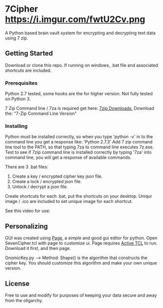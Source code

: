 # 7Cipher https://i.imgur.com/fwtU2Cv.png
A Python based brain vault system for encrypting and decrypting text data using 7 zip.

## Getting Started
Download or clone this repo.  If running on windows, .bat file and associated shortcuts are included.

### Prerequisites

Python 2.7 tested, some hooks are the for higher version.  Not fully tested on Python 3.

7 Zip Command line / 7za is required get here: [7zip Downloads.](https://www.7-zip.org/download.html)
Download the: "7-Zip Command Line Version"

### Installing
Python must be installed correctly, so when you type 'python -v' in to the command line you get a response like: 'Python 2.7.3'
Add 7 zip command line tool to the PATH, so that typing 7za to command line executes 7z.exe.
Test to see if 7zip command line is installed correctly by typing '7za' into command line, you will get a response of available commands.

There are 3 .bat files:
  1. Create a key / encrypted cipher key json file.
  2. Create a lock / encrypted json file.
  3. Unlock / decrypt a json file.
  
  Create shortcuts for each .bat, put the shortcuts on your desktop.  Uniqur image / .ico are included to set unique image for each shortcut.

See this video for use:

## Personalizing
GUI was created using [Page](https://sourceforge.net/projects/page/), a simple and good gui editor for python. Open SevenCipher.tcl with page to customize ui.
Page requires [Active TCL](https://www.activestate.com/products/activetcl/) to run.  Download it first, and then page.

GnomicKey.py --> Method: Shape() is the algorithm that constructs the cipher key.  You should customize this algorithm and make your own unique version.

## License
Free to use and modify for purposes of keeping your data secure and away from the oligarchy.

